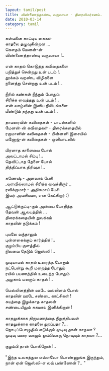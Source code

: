 ```yaml
---
layout: tamil/post
title: விண்ணைத்தாண்டி வருவாயா - திரைவிமர்சனம்.
date: 2010-03-14
category: tamil
---
```


கள்வனை காட்டிய கைகள்<br/>
காதலை தழுவுகின்றன ...<br/>
கௌதம் மேனன்-ன்<br/>
விண்ணைத்தாண்டி வருவாயா !..<br/>
<br/>
என் காதல் கொடுத்த கவிதைகளை <br/>
பறித்துச் சென்றது உன் படம் !.<br/>
தூக்கம் வறண்ட விழிகளை <br/>
நனைத்து சென்றது உன் படம் !..<br/>
<br/>
நீரில் கண்கள் நீந்தும் போதும்<br/>
சிரிக்க வைத்தது உன் படம் !..<br/>
என் வாழ்வின் இனிய நிமிடங்களை<br/>
மீண்டும் தந்தது உன் படம் !..<br/>
<br/>
தாமரையின் கவிதைகள் - பாடல்களில்<br/>
மேனன்-ன் கவிதைகள் - திரைக்கதையில்<br/>
ரகுமானின் கவிதைகள் - பின்னனி இசையில்<br/>
மனோஜ்-ன் கவிதைகள் - ஒளியாடலில்<br/>
<br/>
மிரளாத காளையை போல்<br/>
அலட்டாமல் சிம்பு !..<br/>
தெவிட்டாத தேனை போல்<br/>
தித்திப்பாக திரிஷா !..<br/>
<br/>
கணேஷ் - அளவாய் பேசி<br/>
அளவில்லாமல் சிரிக்க வைக்கிறார் ..<br/>
ரவிக்குமார் - அதிகமாய் பேசி <br/>
இவர் அவசியமா, என கேட்கிறார் :) <br/>
<br/>
ஆட்டுக்குட்டி-கும் அன்பை போதித்த <br/>
தேவன் ஆலயத்தில் ...<br/>
திரைக்கதையின் துவக்கம் <br/>
காதலின் நடுக்கம் !<br/>
<br/>
புயலே வந்தாலும் <br/>
புன்னகைக்கும் கார்த்திக் !..<br/>
குழம்பிய குளத்தில் <br/>
நிலவை தேடும் ஜெஸ்ஸி !..<br/>
<br/>
முடியாமல் காதல் உரைத்த போதும்<br/>
நட்பென்று கூறி மறைத்த போதும்<br/>
ரயில் பயணத்தில் உடைந்த போதும் <br/>
அழகாய் மலரும் காதல் !..<br/>
<br/>
மெல்லினத்தின் ஊடே வல்லினம் போல் <br/>
காதலின் ஊடே சண்டை காட்சிகள் !<br/>
சுயத்தை இழக்காத காதலன் <br/>
சண்டையிலும் சுகமாய் இனிக்கிறான் !<br/>
<br/>
காதலுக்காக திருமணத்தை நிறுத்தியவள்<br/>
காதலுக்காக காதலை துறப்பதா ?...<br/>
நொடிப்பொழுதில் எடுக்கும் முடிவு தான் காதலா ?<br/>
முடிவு வரை வாழும் ஒவ்வொரு நொடியும் காதலா ?...<br/>
<br/>
குழம்பி தான் போகிறேன் !..<br/>
<br/>
"இந்த உலகத்துல எவ்ளவோ பொண்ணுங்க இருந்தும்,<br/>
நான் ஏன் ஜெஸ்ஸி-எ லவ் பண்ணேன் ?.. "<br/>
<br/>
